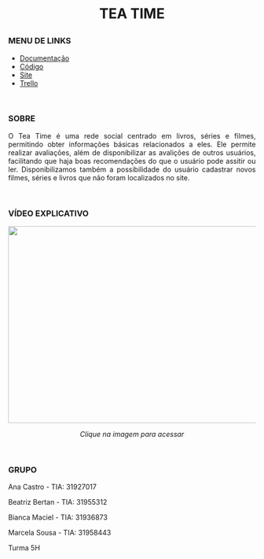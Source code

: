 # <p align="center">TEA TIME</p>

### MENU DE LINKS
<ul>
<li>
<a href="https://github.com/Marcelaxz/2BMA/tree/main/Documentos"> Documentação </a>
</li>
<li>
<a href = "https://github.com/Marcelaxz/2BMA/tree/main/tea-time"> Código </a>
</li>
<li>
<a href="https://tea-timee.vercel.app/"> Site </a>
</li>
<li>
<a href="https://trello.com/b/3LaEVe20/projeto-pr%C3%A1tica-profissional-em-ads"> Trello </a>
</li>
</ul>

<br/>

### SOBRE
<p align="justify">
O Tea Time é uma rede social centrado em livros, séries e filmes, permitindo obter informações básicas relacionados a eles. Ele permite realizar avaliações, além de disponibilizar as avalições de outros usuários, facilitando que haja boas recomendações do que o usuário pode assitir ou ler. Disponibilizamos também a possibilidade do usuário cadastrar novos filmes, séries e livros que não foram localizados no site.
</p>

<br/>

### VÍDEO EXPLICATIVO
<a href="https://www.youtube.com/watch?v=sYopBRKjSaw&ab_channel=Beatriz" title="Projeto Tea Time"><p align="center"><img src="https://miro.medium.com/max/2760/1*mDuAvJM9_B_IDlfYiQ2P8Q.png" width="600px" height="400px" align="center"></p></a>
 <p align="center"> <i> Clique na imagem para acessar </i> </p>

<br/>

### GRUPO
<p>Ana Castro - TIA: 31927017 </p>
<p>Beatriz Bertan - TIA: 31955312</p>
<p>Bianca Maciel - TIA: 31936873</p>
<p>Marcela Sousa - TIA: 31958443</p>
<p>Turma 5H</p>
